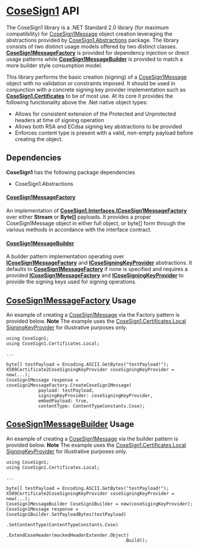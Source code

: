# [CoseSign1](https://github.com/microsoft/CoseSignTool/tree/main/CoseSign1) API
The CoseSign1 library is a .NET Standard 2.0 library (for maximum compatibility) for [CoseSign1Message](https://learn.microsoft.com/en-us/dotnet/api/system.security.cryptography.cose.cosesign1message) object creation leveraging the abstractions provided by [CoseSign1.Abstractions](https://github.com/microsoft/CoseSignTool/tree/main/CoseSign1.Abstractions) package. The library consists of two distinct usage models offered by two distinct classes. [**CoseSign1MessageFactory**](https://github.com/microsoft/CoseSignTool/blob/main/CoseSign1/CoseSign1MessageFactory.cs) is provided for dependency injection or direct usage patterns while [**CoseSign1MessageBuilder**](https://github.com/microsoft/CoseSignTool/blob/main/CoseSign1/CoseSign1MessageBuilder.cs) is provided to match a more builder style consumption model.

This library performs the basic creation (signing) of a [CoseSign1Message](https://learn.microsoft.com/en-us/dotnet/api/system.security.cryptography.cose.cosesign1message) object with no validation or constraints imposed. It should be used in conjunction with a concrete signing key provider implementation such as [**CoseSign1.Certificates**](./CoseSign1.Certificates.md) to be of most use. At its core it provides the following functionality above the .Net native object types:
* Allows for consistent extension of the Protected and Unprotected headers at time of signing operation
* Allows both RSA and ECdsa signing key abstractions to be provided
* Enforces content type is present with a valid, non-empty payload before creating the object.

## Dependencies
**CoseSign1** has the following package dependencies
* CoseSign1.Abstractions

#### [CoseSign1MessageFactory](https://github.com/microsoft/CoseSignTool/blob/main/CoseSign1/CoseSign1MessageFactory.cs)
An implementation of [**CoseSign1.Interfaces.ICoseSign1MessageFactory**](https://github.com/microsoft/CoseSignTool/blob/main/CoseSign1/Interfaces/ICoseSign1MessageFactory.cs) over either **Stream** or **Byte[]** payloads.  It provides a proper CoseSign1Message object in either full object, or byte[] form through the various methods in accordance with the interface contract.

#### [**CoseSign1MessageBuilder**](https://github.com/microsoft/CoseSignTool/blob/main/CoseSign1/CoseSign1MessageBuilder.cs)
A builder pattern implementation operating over [**ICoseSign1MessageFactory**](https://github.com/microsoft/CoseSignTool/blob/main/CoseSign1/Interfaces/ICoseSign1MessageFactory.cs) and [**ICoseSigningKeyProvider**](https://github.com/microsoft/CoseSignTool/blob/main/CoseSign1.Abstractions/Interfaces/ICoseSigningKeyProvider.cs) abstractions.  It defaults to [**CoseSign1MessageFactory**](https://github.com/microsoft/CoseSignTool/blob/main/CoseSign1/CoseSign1MessageFactory.cs) if none is specified and requires a provided [**ICoseSign1MessageFactory**](https://github.com/microsoft/CoseSignTool/blob/main/CoseSign1/Interfaces/ICoseSign1MessageFactory.cs) and [**ICoseSigningKeyProvider**](https://github.com/microsoft/CoseSignTool/blob/main/CoseSign1.Abstractions/Interfaces/ICoseSigningKeyProvider.cs) to provide the signing keys used for signing operations.

## [CoseSign1MessageFactory](https://github.com/microsoft/CoseSignTool/blob/main/CoseSign1/CoseSign1MessageFactory.cs) Usage
An example of creating a [CoseSign1Message](https://learn.microsoft.com/en-us/dotnet/api/system.security.cryptography.cose.cosesign1message) via the Factory pattern is provided below.
**Note** The example uses the [CoseSign1.Certificates.Local](https://github.com/microsoft/CoseSignTool/tree/main/CoseSign1.Certificates/Local) [SigningKeyProvider](https://github.com/microsoft/CoseSignTool/blob/main/CoseSign1.Certificates/Local/X509Certificate2CoseSigningKeyProvider.cs) for illustrative purposes only.
```
using CoseSign1;
using CoseSign1.Certificates.Local;

...

byte[] testPayload = Encoding.ASCII.GetBytes("testPayload!");
X509Certificate2CoseSigningKeyProvider coseSigningKeyProvider = new(...);
CoseSign1Message response = coseSign1MessageFactory.CreateCoseSign1Message(
            payload: testPayload,
            signingKeyProvider: coseSigningKeyProvider,
            embedPayload: true,
            contentType: ContentTypeConstants.Cose);
```

## [CoseSign1MessageBuilder](https://github.com/microsoft/CoseSignTool/blob/main/CoseSign1/CoseSign1MessageBuilder.cs) Usage
An example of creating a [CoseSign1Message](https://learn.microsoft.com/en-us/dotnet/api/system.security.cryptography.cose.cosesign1message) via the builder pattern is provided below.
**Note** The example uses the [CoseSign1.Certificates.Local](https://github.com/microsoft/CoseSignTool/tree/main/CoseSign1.Certificates/Local) [SigningKeyProvider](https://github.com/microsoft/CoseSignTool/blob/main/CoseSign1.Certificates/Local/X509Certificate2CoseSigningKeyProvider.cs) for illustrative purposes only.
```
using CoseSign1;
using CoseSign1.Certificates.Local;

...

byte[] testPayload = Encoding.ASCII.GetBytes("testPayload!");
X509Certificate2CoseSigningKeyProvider coseSigningKeyProvider = new(...);
CoseSign1MessageBuilder CoseSign1Builder = new(coseSigingKeyProvider);
CoseSign1Message response = CoseSign1Builder.SetPayloadBytes(testPayload)
                                            .SetContentType(ContentTypeConstants.Cose)
                                            .ExtendCoseHeader(mockedHeaderExtender.Object)
                                            .Build();
```
